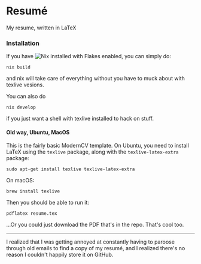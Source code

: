 # Resumé 
My resume, written in LaTeX

### Installation 

If you have ![Nix](https://nixos.org/download) installed with Flakes enabled, you can simply do: 

```
nix build
```

and nix will take care of everything without you have to muck about with texlive vesions. 

You can also do 

```
nix develop
```

if you just want a shell with texlive installed to hack on stuff. 

#### Old way, Ubuntu, MacOS
This is the fairly basic ModernCV template.  On Ubuntu, you need to install LaTeX using the `texlive` package, along with the `texlive-latex-extra` package: 

```
sudo apt-get install texlive texlive-latex-extra
```

On macOS: 

```
brew install texlive
```

Then you should be able to run it: 

```
pdflatex resume.tex
```

...Or you could just download the PDF that's in the repo.  That's cool too. 

---

I realized that I was getting annoyed at constantly having to paroose through old emails to find a copy of my resumé, and I realized there's no reason I couldn't happily store it on GitHub. 
